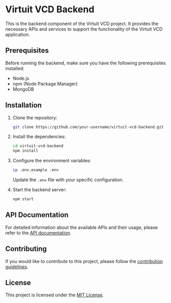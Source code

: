 # Virtuit VCD Backend

This is the backend component of the Virtuit VCD project. It provides the necessary APIs and services to support the functionality of the Virtuit VCD application.

## Prerequisites

Before running the backend, make sure you have the following prerequisites installed:

- Node.js
- npm (Node Package Manager)
- MongoDB

## Installation

1. Clone the repository:

    ```bash
    git clone https://github.com/your-username/virtuit-vcd-backend.git
    ```

2. Install the dependencies:

    ```bash
    cd virtuit-vcd-backend
    npm install
    ```

3. Configure the environment variables:

    ```bash
    cp .env.example .env
    ```

    Update the `.env` file with your specific configuration.

4. Start the backend server:

    ```bash
    npm start
    ```

## API Documentation

For detailed information about the available APIs and their usage, please refer to the [API documentation](api-docs.md).

## Contributing

If you would like to contribute to this project, please follow the [contribution guidelines](CONTRIBUTING.md).

## License

This project is licensed under the [MIT License](LICENSE).